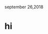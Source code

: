 september 26,2018

<doctype html>
  <html>
    <head>
      <title></title>
    </head>
    <body>
      <h1>hi</h1>
      <p></p>
    </body>
  </html>
